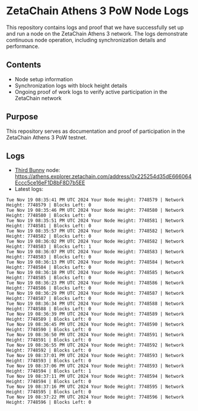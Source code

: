 # ZetaChain Athens 3 PoW Node Logs
This repository contains logs and proof that we have successfully set up and run a node on the ZetaChain Athens 3 network. The logs demonstrate continuous node operation, including synchronization details and performance.

## Contents
- Node setup information
- Synchronization logs with block height details
- Ongoing proof of work logs to verify active participation in the ZetaChain network

## Purpose
This repository serves as documentation and proof of participation in the ZetaChain Athens 3 PoW testnet.

## Logs

- [Third Bunny](https://thirdbunny.xyz/) node: https://athens.explorer.zetachain.com/address/0x225254d35dE666064Eccc5ce16eF1D8bF8D7b5EE
- Latest logs:
```
Tue Nov 19 08:35:41 PM UTC 2024 Your Node Height: 7748579 | Network Height: 7748579 | Blocks Left: 0
Tue Nov 19 08:35:46 PM UTC 2024 Your Node Height: 7748580 | Network Height: 7748580 | Blocks Left: 0
Tue Nov 19 08:35:51 PM UTC 2024 Your Node Height: 7748581 | Network Height: 7748581 | Blocks Left: 0
Tue Nov 19 08:35:57 PM UTC 2024 Your Node Height: 7748582 | Network Height: 7748582 | Blocks Left: 0
Tue Nov 19 08:36:02 PM UTC 2024 Your Node Height: 7748582 | Network Height: 7748583 | Blocks Left: 1
Tue Nov 19 08:36:07 PM UTC 2024 Your Node Height: 7748583 | Network Height: 7748583 | Blocks Left: 0
Tue Nov 19 08:36:13 PM UTC 2024 Your Node Height: 7748584 | Network Height: 7748584 | Blocks Left: 0
Tue Nov 19 08:36:18 PM UTC 2024 Your Node Height: 7748585 | Network Height: 7748585 | Blocks Left: 0
Tue Nov 19 08:36:23 PM UTC 2024 Your Node Height: 7748586 | Network Height: 7748586 | Blocks Left: 0
Tue Nov 19 08:36:29 PM UTC 2024 Your Node Height: 7748587 | Network Height: 7748587 | Blocks Left: 0
Tue Nov 19 08:36:34 PM UTC 2024 Your Node Height: 7748588 | Network Height: 7748588 | Blocks Left: 0
Tue Nov 19 08:36:39 PM UTC 2024 Your Node Height: 7748589 | Network Height: 7748589 | Blocks Left: 0
Tue Nov 19 08:36:45 PM UTC 2024 Your Node Height: 7748590 | Network Height: 7748590 | Blocks Left: 0
Tue Nov 19 08:36:50 PM UTC 2024 Your Node Height: 7748591 | Network Height: 7748591 | Blocks Left: 0
Tue Nov 19 08:36:55 PM UTC 2024 Your Node Height: 7748592 | Network Height: 7748592 | Blocks Left: 0
Tue Nov 19 08:37:01 PM UTC 2024 Your Node Height: 7748593 | Network Height: 7748593 | Blocks Left: 0
Tue Nov 19 08:37:06 PM UTC 2024 Your Node Height: 7748593 | Network Height: 7748594 | Blocks Left: 1
Tue Nov 19 08:37:11 PM UTC 2024 Your Node Height: 7748594 | Network Height: 7748594 | Blocks Left: 0
Tue Nov 19 08:37:16 PM UTC 2024 Your Node Height: 7748595 | Network Height: 7748595 | Blocks Left: 0
Tue Nov 19 08:37:22 PM UTC 2024 Your Node Height: 7748596 | Network Height: 7748596 | Blocks Left: 0
```
